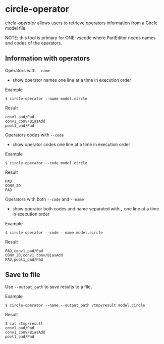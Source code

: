 # circle-operator

_circle-operator_ allows users to retrieve operators information from a Circle model file

NOTE: this tool is primary for ONE-vscode where PartEditor needs names and codes
of the operators.

## Information with operators

Operators with `--name`
- show operator names one line at a time in execution order

Example
```
$ circle-operator --name model.circle
```

Result
```
conv1_pad/Pad
conv1_conv/BiasAdd
pool1_pad/Pad
```

Operators codes with `--code`
- show operator codes one line at a time in execution order

Example
```
$ circle-operator --code model.circle
```

Result
```
PAD
CONV_2D
PAD
```

Operators with both `--code` and `--name`
- show operator both codes and name separated with `,` one line at a time in execution order

Example
```
$ circle-operator --code --name model.circle
```

Result
```
PAD,conv1_pad/Pad
CONV_2D,conv1_conv/BiasAdd
PAD,pool1_pad/Pad
```

## Save to file

Use `--output_path` to save results to a file.

Example
```
$ circle-operator --name --output_path /tmp/result model.circle
```

Result
```
$ cat /tmp/result
conv1_pad/Pad
conv1_conv/BiasAdd
pool1_pad/Pad
```
